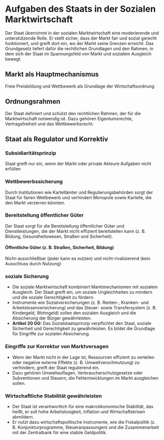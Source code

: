 # Aufgaben des Staats in der Sozialen Marktwirtschaft

Der Staat übernimmt in der sozialen Marktwirtschaft eine moderierende und unterstützende Rolle. Er stellt sicher, dass der Markt fair und sozial gerecht funktioniert, und greift dort ein, wo der Markt seine Grenzen erreicht. Das Grundgesetz liefert dafür die rechtlichen Grundlagen und den Rahmen, in dem sich der Staat im Spannungsfeld von Markt und sozialem Ausgleich bewegt.

## Markt als Hauptmechanismus

Freie Preisbildung und Wettbewerb als Grundlage der Wirtschaftsordnung

## Ordnungsrahmen

Der Staat definiert und schützt den rechtlichen Rahmen, der für die Marktwirtschaft notwendig ist. Dazu gehören Eigentumsrechte, Vertragsfreiheit und das Wettbewerbsrecht.

## Staat als Regulator und Korrektiv

### Subsidiaritätsprinzip

Staat greift nur ein, wenn der Markt oder private Akteure Aufgaben nicht erfüllen

### Wettbewerbssicherung

Durch Institutionen wie Kartellämter und Regulierungsbehörden sorgt der Staat für fairen Wettbewerb und verhindert Monopole sowie Kartelle, die den Markt verzerren könnten.

### Bereitstellung öffentlicher Güter

Der Staat sorgt für die Bereitstellung öffentlicher Güter und Dienstleistungen, die der Markt nicht effizient bereitstellen kann (z. B. Bildung, Gesundheitswesen, Straßen und Sicherheit).

#### Öffentliche Güter (z. B. Straßen, Sicherheit, Bildung)

Nicht-ausschließbar (jeder kann es nutzen) und nicht-rivalisierend (kein Ausschluss durch Nutzung)

### soziale Sicherung

- Die soziale Marktwirtschaft kombiniert Marktmechanismen mit sozialem Ausgleich. Der Staat greift ein, um soziale Ungleichheiten zu mindern und die soziale Gerechtigkeit zu fördern.
- Instrumente wie Sozialversicherungen (z. B. Renten-, Kranken- und Arbeitslosenversicherung) und das Steuer- sowie Transfersystem (z. B. Kindergeld, Wohngeld) sollen den sozialen Ausgleich und die Absicherung der Bürger gewährleisten.
- **Artikel 20 GG:** Das Sozialstaatsprinzip verpflichtet den Staat, soziale Sicherheit und Gerechtigkeit zu gewährleisten. Es bildet die Grundlage für Eingriffe zur sozialen Absicherung.

### Eingriffe zur Korrektur von Marktversagen

- Wenn der Markt nicht in der Lage ist, Ressourcen effizient zu verteilen oder negative externe Effekte (z. B. Umweltverschmutzung) zu verhindern, greift der Staat regulierend ein.
- Dazu gehören Umweltauflagen, Verbraucherschutzgesetze oder Subventionen und Steuern, die Fehlentwicklungen im Markt ausgleichen sollen.

### Wirtschaftliche Stabilität gewährleisten

- Der Staat ist verantwortlich für eine makroökonomische Stabilität, das heißt, er soll hohe Arbeitslosigkeit, Inflation und Wirtschaftskrisen abmildern.
- Er nutzt dazu wirtschaftspolitische Instrumente, wie die Fiskalpolitik (z. B. Konjunkturprogramme, Steueranpassungen) und die Zusammenarbeit mit der Zentralbank für eine stabile Geldpolitik.
